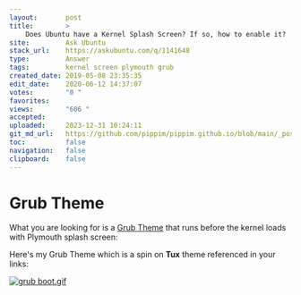 ```yaml
---
layout:       post
title:        >
    Does Ubuntu have a Kernel Splash Screen? If so, how to enable it?
site:         Ask Ubuntu
stack_url:    https://askubuntu.com/q/1141648
type:         Answer
tags:         kernel screen plymouth grub
created_date: 2019-05-08 23:35:35
edit_date:    2020-06-12 14:37:07
votes:        "0 "
favorites:    
views:        "606 "
accepted:     
uploaded:     2023-12-31 10:24:11
git_md_url:   https://github.com/pippim/pippim.github.io/blob/main/_posts/2019/2019-05-08-Does-Ubuntu-have-a-Kernel-Splash-Screen_-If-so_-how-to-enable-it_.md
toc:          false
navigation:   false
clipboard:    false
---
```


# Grub Theme

What you are looking for is a [Grub Theme][1] that runs before the kernel loads with Plymouth splash screen:

Here's my Grub Theme which is a spin on **Tux** theme referenced in your links:

[![grub boot.gif][2]][2]


  [1]: https://www.gnome-look.org/browse/cat/109/
  [2]: https://i.stack.imgur.com/98Dog.gif
